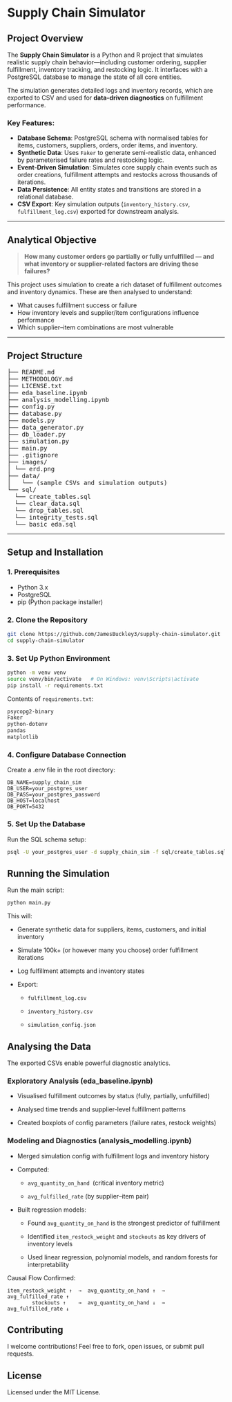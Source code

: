 # Supply Chain Simulator

## Project Overview

The **Supply Chain Simulator** is a Python and R project that simulates realistic supply chain behavior—including customer ordering, supplier fulfillment, inventory tracking, and restocking logic. It interfaces with a PostgreSQL database to manage the state of all core entities.

The simulation generates detailed logs and inventory records, which are exported to CSV and used for **data-driven diagnostics** on fulfillment performance.

### Key Features:

- **Database Schema**: PostgreSQL schema with normalised tables for items, customers, suppliers, orders, order items, and inventory.
- **Synthetic Data**: Uses `Faker` to generate semi-realistic data, enhanced by parameterised failure rates and restocking logic.
- **Event-Driven Simulation**: Simulates core supply chain events such as order creations, fulfillment attempts and restocks across thousands of iterations.
- **Data Persistence**: All entity states and transitions are stored in a relational database.
- **CSV Export**: Key simulation outputs (`inventory_history.csv`, `fulfillment_log.csv`) exported for downstream analysis.

---

## Analytical Objective

> **How many customer orders go partially or fully unfulfilled — and what inventory or supplier-related factors are driving these failures?**

This project uses simulation to create a rich dataset of fulfillment outcomes and inventory dynamics. These are then analysed to understand:
- What causes fulfillment success or failure
- How inventory levels and supplier/item configurations influence performance
- Which supplier–item combinations are most vulnerable

---

## Project Structure

<pre>
├── README.md
├── METHODOLOGY.md
├── LICENSE.txt
├── eda_baseline.ipynb
├── analysis_modelling.ipynb
├── config.py
├── database.py
├── models.py
├── data_generator.py
├── db_loader.py
├── simulation.py
├── main.py
├── .gitignore
├── images/
│ └── erd.png
├── data/
│   └── (sample CSVs and simulation outputs)
└── sql/
  └── create_tables.sql
  └── clear_data.sql
  └── drop_tables.sql
  └── integrity_tests.sql
  └── basic_eda.sql
</pre>


---

## Setup and Installation

### 1. Prerequisites

- Python 3.x
- PostgreSQL
- pip (Python package installer)

### 2. Clone the Repository

```bash
git clone https://github.com/JamesBuckley3/supply-chain-simulator.git
cd supply-chain-simulator
```

### 3. Set Up Python Environment

```bash
python -m venv venv
source venv/bin/activate   # On Windows: venv\Scripts\activate
pip install -r requirements.txt
```

Contents of `requirements.txt`:

```txt
psycopg2-binary
Faker
python-dotenv
pandas
matplotlib
```

### 4. Configure Database Connection

Create a .env file in the root directory:

```env
DB_NAME=supply_chain_sim
DB_USER=your_postgres_user
DB_PASS=your_postgres_password
DB_HOST=localhost
DB_PORT=5432
```

### 5. Set Up the Database

Run the SQL schema setup:

```bash
psql -U your_postgres_user -d supply_chain_sim -f sql/create_tables.sql
```

## Running the Simulation

Run the main script:
```bash
python main.py
```

This will:

- Generate synthetic data for suppliers, items, customers, and initial inventory

- Simulate 100k+ (or however many you choose) order fulfillment iterations

- Log fulfillment attempts and inventory states

- Export:

    - `fulfillment_log.csv`

    - `inventory_history.csv`

    - `simulation_config.json`

## Analysing the Data

The exported CSVs enable powerful diagnostic analytics.
### Exploratory Analysis (eda_baseline.ipynb)

- Visualised fulfillment outcomes by status (fully, partially, unfulfilled)

- Analysed time trends and supplier-level fulfillment patterns

- Created boxplots of config parameters (failure rates, restock weights)

### Modeling and Diagnostics (analysis_modelling.ipynb)

- Merged simulation config with fulfillment logs and inventory history

- Computed:

    - `avg_quantity_on_hand `(critical inventory metric)

    - `avg_fulfilled_rate` (by supplier–item pair)

- Built regression models:

    - Found `avg_quantity_on_hand` is the strongest predictor of fulfillment

    - Identified `item_restock_weight` and `stockouts` as key drivers of inventory levels

    - Used linear regression, polynomial models, and random forests for interpretability

Causal Flow Confirmed:

```nginx
item_restock_weight ↑  →  avg_quantity_on_hand ↑  →  avg_fulfilled_rate ↑
        stockouts ↑    →  avg_quantity_on_hand ↓  →  avg_fulfilled_rate ↓
```

## Contributing

I welcome contributions! Feel free to fork, open issues, or submit pull requests.

## License

Licensed under the MIT License.